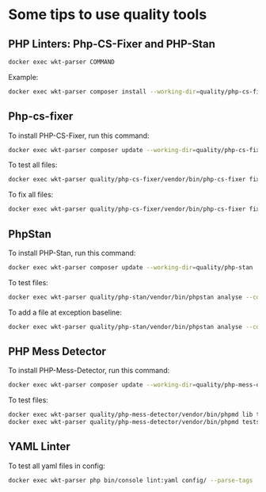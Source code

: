 # Some tips to use quality tools

## PHP Linters: Php-CS-Fixer and PHP-Stan 

```bash
docker exec wkt-parser COMMAND
```
Example:
```bash
docker exec wkt-parser composer install --working-dir=quality/php-cs-fixer
```

## Php-cs-fixer

To install PHP-CS-Fixer, run this command:
```bash
docker exec wkt-parser composer update --working-dir=quality/php-cs-fixer
```

To test all files:
```bash
docker exec wkt-parser quality/php-cs-fixer/vendor/bin/php-cs-fixer fix --config=quality/php-cs-fixer/.php-cs-fixer.php --dry-run --allow-risky=yes
```
To fix all files:
```bash
docker exec wkt-parser quality/php-cs-fixer/vendor/bin/php-cs-fixer fix --config=quality/php-cs-fixer/.php-cs-fixer.php --allow-risky=yes
```

## PhpStan

To install PHP-Stan, run this command:

```bash
docker exec wkt-parser composer update --working-dir=quality/php-stan
```

To test files:
```bash
docker exec wkt-parser quality/php-stan/vendor/bin/phpstan analyse --configuration=quality/php-stan/php-stan.neon lib tests --error-format=table --no-progress --no-interaction --no-ansi --level=9 --memory-limit=256M
```

To add a file at exception baseline:
```bash
docker exec wkt-parser quality/php-stan/vendor/bin/phpstan analyse --configuration=quality/php-stan/php-stan.neon lib tests --error-format=table --no-progress --no-interaction --no-ansi --level=9 --generate-baseline quality/php-stan/phpstan-baseline.neon
```

## PHP Mess Detector

To install PHP-Mess-Detector, run this command:

```bash
docker exec wkt-parser composer update --working-dir=quality/php-mess-detector
```

To test files:
```bash
docker exec wkt-parser quality/php-mess-detector/vendor/bin/phpmd lib text quality/php-mess-detector/ruleset.xml
docker exec wkt-parser quality/php-mess-detector/vendor/bin/phpmd tests text quality/php-mess-detector/test-ruleset.xml
```


## YAML Linter

To test all yaml files in config:

```bash
docker exec wkt-parser php bin/console lint:yaml config/ --parse-tags
```
